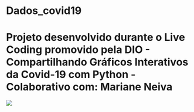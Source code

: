 # Dados_covid19
# Projeto desenvolvido durante o Live Coding promovido pela DIO - Compartilhando Gráficos Interativos da Covid-19 com Python - Colaborativo com: Mariane Neiva
<img src="![painel](https://user-images.githubusercontent.com/96260986/183466453-bca506d8-6ada-4c89-b211-2bcac2fb87cb.png)"> 
